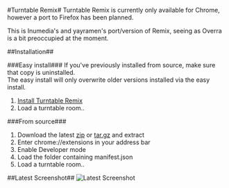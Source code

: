 #Turntable Remix#
Turntable Remix is currently only available for Chrome, however a port to Firefox has been planned.

This is Inumedia's and yayramen's port/version of Remix, seeing as Overra is a bit preoccupied at the moment.

##Installation##

###Easy install###
If you've previously installed from source, make sure that copy is uninstalled.  
The easy install will only overwrite older versions installed via the easy install.  

1. [Install Turntable Remix](http://adf.ly/7BEm7)
2. Load a turntable room..

###From source###
1. Download the latest [zip](https://github.com/Inumedia/Turntable-Remix/zipball/master) or [tar.gz](https://github.com/Inumedia/Turntable-Remix/tarball/master) and extract
2. Enter chrome://extensions in your address bar
3. Enable Developer mode
4. Load the folder containing manifest.json
5. Load a turntable room..


##Latest Screenshot##
![Latest Screenshot](http://i.imgur.com/zxQ6k.jpg)